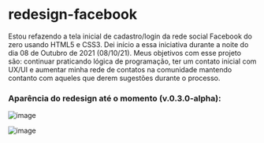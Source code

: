 # redesign-facebook
Estou refazendo a tela inicial de cadastro/login da rede social Facebook do zero usando HTML5 e CSS3.
Dei início a essa iniciativa durante a noite do dia 08 de Outubro de 2021 (08/10/21).
Meus objetivos com esse projeto são: continuar praticando lógica de programação, ter um contato inicial com UX/UI e aumentar minha rede de contatos na comunidade mantendo contanto com aqueles que derem sugestões durante o processo.

<h3>Aparência do redesign até o momento (v.0.3.0-alpha): </h3>

![image](https://user-images.githubusercontent.com/51998057/138973804-07e9d089-c5c8-479f-8ea7-0511dfecb5c5.png)

![image](https://user-images.githubusercontent.com/51998057/138973840-02562577-0192-42f4-bafe-d5a6ab24089b.png)
